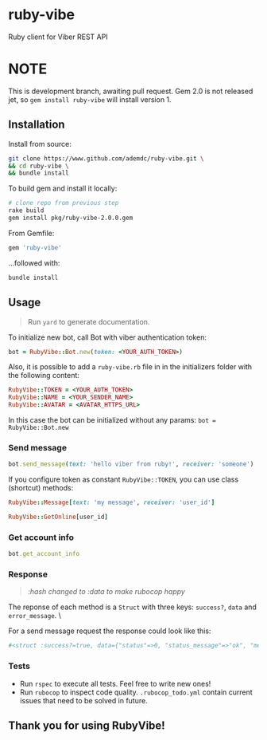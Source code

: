# ruby-vibe
Ruby client for Viber REST API

# NOTE
This is development branch, awaiting pull request. Gem 2.0 is not released jet,
so `gem install ruby-vibe` will install version 1.


## Installation
Install from source:

```bash
git clone https://www.github.com/ademdc/ruby-vibe.git \
&& cd ruby-vibe \
&& bundle install
```

To build gem and install it locally:

```bash
# clone repo from previous step
rake build
gem install pkg/ruby-vibe-2.0.0.gem
```

From Gemfile:

```ruby
gem 'ruby-vibe'
```

...followed with:
```bash
bundle install
```


## Usage
 >Run `yard` to generate documentation.  

To initialize new bot, call Bot with viber authentication token:

```ruby
bot = RubyVibe::Bot.new(token: <YOUR_AUTH_TOKEN>)
```

Also, it is possible to add a `ruby-vibe.rb` file in in the initializers folder with the following content:

```ruby
RubyVibe::TOKEN = <YOUR_AUTH_TOKEN>
RubyVibe::NAME = <YOUR_SENDER_NAME>
RubyVibe::AVATAR = <AVATAR_HTTPS_URL>
```

In this case the bot can be initialized without any params: `bot = RubyVibe::Bot.new`

### Send message
```ruby
bot.send_message(text: 'hello viber from ruby!', receiver: 'someone')
```
If you configure token as constant `RubyVibe::TOKEN`, you can use class (shortcut) methods:

```ruby
RubyVibe::Message[text: 'my message', receiver: 'user_id']

RubyVibe::GetOnline[user_id]
```

### Get account info
```ruby
bot.get_account_info
```

### Response
 >_:hash changed to :data to make rubocop happy_  

The reponse of each method is a `Struct` with three keys: `success?`, `data` and `error_message`. \

For a send message request the response could look like this:  

```ruby
#<struct :success?=true, data={"status"=>0, "status_message"=>"ok", "message_token"=>5595771666503728439, "chat_hostname"=>"SN-CHAT-16_"}, error_message=nil> 
```

### Tests
 - Run `rspec` to execute all tests. Feel free to write new ones!
 - Run `rubocop` to inspect code quality. `.rubocop_todo.yml` contain current issues that need to be solved in future.

## Thank you for using RubyVibe!


